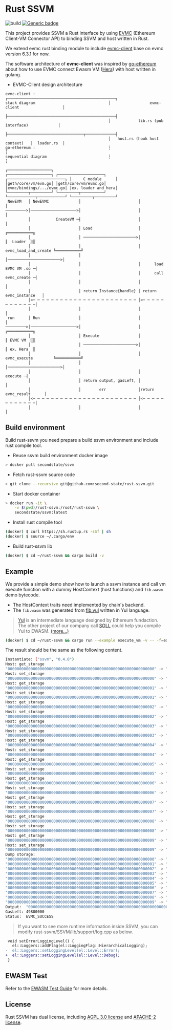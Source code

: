 # Rust SSVM
![build](https://github.com/second-state/rust-ssvm/workflows/build/badge.svg)
[![Generic badge](https://img.shields.io/badge/Doc-master-green.svg)](https://second-state.github.io/rust-ssvm/rust_ssvm/index.html)

This project provides SSVM a Rust interface by using [EVMC](https://github.com/ethereum/evmc) (Ethereum Client-VM Connector API) to binding SSVM and host written in Rust.

We extend evmc rust binding module to include [evmc-client](https://github.com/second-state/evmc/releases/tag/v6.3.1-rust-evmc-client) base on evmc version 6.3.1 for now.

The software architecture of **evmc-client** was inspired by [go-ethereum](https://github.com/ethereum/go-ethereum) about how to use EVMC connect Ewasm VM ([Hera](https://github.com/ewasm/hera)) with host written in golang.


- EVMC-Client design architecture
```
evmc-client :                                ┌───────────────────────────────────────────────┐
stack diagram                                │                 evmc-client                   │
                                             ├───────────────────────────────────────────────┤
                                             │            lib.rs (pub interface)             │
                                             ├─────────────────────────────────┬─────────────┤
                                             │   host.rs (hook host context)   │  loader.rs  │
go-ethereum :                                ┆                                               ┆
sequential diagram                           ┆                                               ┆
                                                                         ┌───────────────────┐
┌───────────────────┐ ┌────────────────────┐ ┌─────────────────────────┐ │     C module      │
│geth/core/vm/evm.go│ │geth/core/vm/evmc.go│ │evmc/bindings/.../evmc.go│ │ex. loader and hera│
└─────────┬─────────┘ └─────────┬──────────┘ └────────────┬────────────┘ └─────────┬─────────┘
 NewEVM   │ NewEVMC             │                         │                        │
─────────>│────────────────────>│                         │                        │
          │           CreateVM ─┤                         │                        │
          │                     │ Load                    │                      ╔═══════════╗
          │                     │ ───────────────────────>│                      ║  Loader  ░║
          │                     │                         │ evmc_load_and_create ╚═══════════╝
          │                     │                         │───────────────────────>│
          │                     │                         │      load EVMC VM .so ─┤
          │                     │                         │      call evmc_create ─┤
          │                     │                         │                        │
          │                     │ return Instance{handle} │ return evmc_instance   │
          │<─ ─ ─ ─ ─ ─ ─ ─ ─ ─ ─ ─ ─ ─ ─ ─ ─ ─ ─ ─ ─ ─ ─ │<─ ─ ─ ─ ─ ─ ─ ─ ─ ─ ─ ─│
          │                     │                         │                        │
 run      │ Run                 │                         │                        │
─────────>│────────────────────>│                         │                      ╔═══════════╗
          │                     │ Execute                 │                      ║ EVMC VM  ░║
          │                     │ ───────────────────────>│                      ║ ex. Hera  ║
          │                     │                         │ evmc_execute         ╚═══════════╝
          │                     │                         │───────────────────────>│
          │                     │                         │               execute ─┤
          │                     │ return output, gasLeft, │                        │
          │                     │        err              │return evmc_result      │
          │<─ ─ ─ ─ ─ ─ ─ ─ ─ ─ ─ ─ ─ ─ ─ ─ ─ ─ ─ ─ ─ ─ ─ │<─ ─ ─ ─ ─ ─ ─ ─ ─ ─ ─ ─│
          │                     │                         │                        │
```

## Build environment

Build rust-ssvm you need prepare a build ssvm environment and include rust compile tool.

- Reuse ssvm build environment docker image
```bash
> docker pull secondstate/ssvm
```

- Fetch rust-ssvm source code
```bash
> git clone --recursive git@github.com:second-state/rust-ssvm.git
```

- Start docker container
```bash
> docker run -it \
    -v $(pwd)/rust-ssvm:/root/rust-ssvm \
    secondstate/ssvm:latest
```

- Install rust compile tool
```bash
(docker) $ curl https://sh.rustup.rs -sSf | sh
(docker) $ source ~/.cargo/env
```

- Build rust-ssvm lib
```bash
(docker) $ cd ~/rust-ssvm && cargo build -v
```

## Example
We provide a simple demo show how to launch a ssvm instance and call vm execute function with a dummy HostContext (host functions) and `fib.wasm` demo bytecode.

- The HostContext traits need implemented by chain's backend.  
- The `fib.wasm` was generated from [fib.yul](examples/fib.yul) written in Yul language.
> [Yul](https://solidity.readthedocs.io/en/latest/yul.html) is an intermediate language designed by Ethereum fundaction.  
> The other project of our company call [SOLL](https://github.com/second-state/SOLL) could help you compile Yul to EWASM. [(more...)](https://github.com/second-state/SOLL/blob/master/doc/guides/DevGuide.md#compile-and-execute-yul-code)

```bash
(docker) $ cd ~/rust-ssvm && cargo run --example execute_vm -v -- -f=examples/fib.wasm
```

The result should be the same as the following content.

```bash
Instantiate: ("ssvm", "0.4.0")
Host: get_storage
"0000000000000000000000000000000000000000000000000000000000000000" -> "0000000000000000000000000000000000000000000000000000000000000000"
Host: set_storage
"0000000000000000000000000000000000000000000000000000000000000000" -> "0000000000000000000000000000000000000000000000000000000000000001"
Host: get_storage
"0000000000000000000000000000000000000000000000000000000000000001" -> "0000000000000000000000000000000000000000000000000000000000000000"
Host: set_storage
"0000000000000000000000000000000000000000000000000000000000000001" -> "0000000000000000000000000000000000000000000000000000000000000001"
Host: get_storage
"0000000000000000000000000000000000000000000000000000000000000002" -> "0000000000000000000000000000000000000000000000000000000000000000"
Host: set_storage
"0000000000000000000000000000000000000000000000000000000000000002" -> "0000000000000000000000000000000000000000000000000000000000000002"
Host: get_storage
"0000000000000000000000000000000000000000000000000000000000000003" -> "0000000000000000000000000000000000000000000000000000000000000000"
Host: set_storage
"0000000000000000000000000000000000000000000000000000000000000003" -> "0000000000000000000000000000000000000000000000000000000000000003"
Host: get_storage
"0000000000000000000000000000000000000000000000000000000000000004" -> "0000000000000000000000000000000000000000000000000000000000000000"
Host: set_storage
"0000000000000000000000000000000000000000000000000000000000000004" -> "0000000000000000000000000000000000000000000000000000000000000005"
Host: get_storage
"0000000000000000000000000000000000000000000000000000000000000005" -> "0000000000000000000000000000000000000000000000000000000000000000"
Host: set_storage
"0000000000000000000000000000000000000000000000000000000000000005" -> "0000000000000000000000000000000000000000000000000000000000000008"
Host: get_storage
"0000000000000000000000000000000000000000000000000000000000000006" -> "0000000000000000000000000000000000000000000000000000000000000000"
Host: set_storage
"0000000000000000000000000000000000000000000000000000000000000006" -> "000000000000000000000000000000000000000000000000000000000000000d"
Host: get_storage
"0000000000000000000000000000000000000000000000000000000000000007" -> "0000000000000000000000000000000000000000000000000000000000000000"
Host: set_storage
"0000000000000000000000000000000000000000000000000000000000000007" -> "0000000000000000000000000000000000000000000000000000000000000015"
Host: get_storage
"0000000000000000000000000000000000000000000000000000000000000008" -> "0000000000000000000000000000000000000000000000000000000000000000"
Host: set_storage
"0000000000000000000000000000000000000000000000000000000000000008" -> "0000000000000000000000000000000000000000000000000000000000000022"
Host: get_storage
"0000000000000000000000000000000000000000000000000000000000000009" -> "0000000000000000000000000000000000000000000000000000000000000000"
Host: set_storage
"0000000000000000000000000000000000000000000000000000000000000009" -> "0000000000000000000000000000000000000000000000000000000000000037"
Dump storage:
"0000000000000000000000000000000000000000000000000000000000000000" -> "0000000000000000000000000000000000000000000000000000000000000001"
"0000000000000000000000000000000000000000000000000000000000000001" -> "0000000000000000000000000000000000000000000000000000000000000001"
"0000000000000000000000000000000000000000000000000000000000000002" -> "0000000000000000000000000000000000000000000000000000000000000002"
"0000000000000000000000000000000000000000000000000000000000000003" -> "0000000000000000000000000000000000000000000000000000000000000003"
"0000000000000000000000000000000000000000000000000000000000000004" -> "0000000000000000000000000000000000000000000000000000000000000005"
"0000000000000000000000000000000000000000000000000000000000000005" -> "0000000000000000000000000000000000000000000000000000000000000008"
"0000000000000000000000000000000000000000000000000000000000000006" -> "000000000000000000000000000000000000000000000000000000000000000d"
"0000000000000000000000000000000000000000000000000000000000000007" -> "0000000000000000000000000000000000000000000000000000000000000015"
"0000000000000000000000000000000000000000000000000000000000000008" -> "0000000000000000000000000000000000000000000000000000000000000022"
"0000000000000000000000000000000000000000000000000000000000000009" -> "0000000000000000000000000000000000000000000000000000000000000037"
Output:  "0000000000000000000000000000000000000000000000000000000000000037"
GasLeft: 49800000
Status:  EVMC_SUCCESS
```

> If you want to see more runtime information inside SSVM, you can modify rust-ssvm/SSVM/lib/support/log.cpp as below.
```diff
 void setErrorLoggingLevel() {
   el::Loggers::addFlag(el::LoggingFlag::HierarchicalLogging);
-  el::Loggers::setLoggingLevel(el::Level::Error);
+  el::Loggers::setLoggingLevel(el::Level::Debug);
 }
```

## EWASM Test
Refer to the [EWASM Test Guide](./docs/EWASM_TEST.md) for more details.

## License
Rust SSVM has dual license, including [AGPL 3.0 license](LICENSE.AGPL-3.0) and [APACHE-2 license](LICENSE.APACHE-2).

